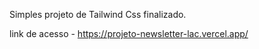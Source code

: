 Simples projeto de Tailwind Css finalizado. 

link de acesso - https://projeto-newsletter-lac.vercel.app/

